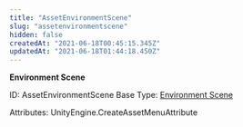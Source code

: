 ```yaml
---
title: "AssetEnvironmentScene"
slug: "assetenvironmentscene"
hidden: false
createdAt: "2021-06-18T00:45:15.345Z"
updatedAt: "2021-06-18T01:44:18.450Z"
---
```

**Environment Scene**


ID: AssetEnvironmentScene
Base Type: [Environment Scene](doc:assetenvironmentscenebase)


Attributes:
UnityEngine.CreateAssetMenuAttribute